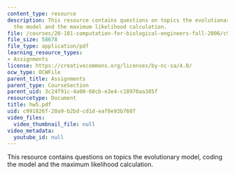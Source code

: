 ```yaml
---
content_type: resource
description: This resource contains questions on topics the evolutionary model, coding
  the model and the maximum likelihood calculation.
file: /courses/20-181-computation-for-biological-engineers-fall-2006/c991826f20a9b2bdcd1deaf8e93b7607_hw5.pdf
file_size: 58678
file_type: application/pdf
learning_resource_types:
- Assignments
license: https://creativecommons.org/licenses/by-nc-sa/4.0/
ocw_type: OCWFile
parent_title: Assignments
parent_type: CourseSection
parent_uid: 3c24f91c-4a00-68cb-e3e4-c18970aa385f
resourcetype: Document
title: hw5.pdf
uid: c991826f-20a9-b2bd-cd1d-eaf8e93b7607
video_files:
  video_thumbnail_file: null
video_metadata:
  youtube_id: null
---
```

This resource contains questions on topics the evolutionary model, coding the model and the maximum likelihood calculation.